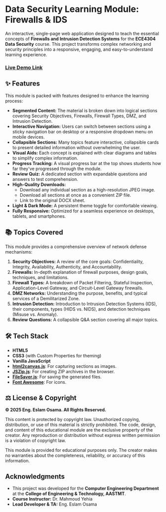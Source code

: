 # Data Security Learning Module: Firewalls & IDS

An interactive, single-page web application designed to teach the essential concepts of **Firewalls and Intrusion Detection Systems** for the **ECE4304 Data Security** course. This project transforms complex networking and security principles into a responsive, engaging, and easy-to-understand learning experience.

### [Live Demo Link](https://firewalls-ids-web.vercel.app/)

## ✨ Features

This module is packed with features designed to enhance the learning process:

-   **Segmented Content:** The material is broken down into logical sections covering Security Objectives, Firewalls, Firewall Types, DMZ, and Intrusion Detection.
-   **Interactive Navigation:** Users can switch between sections using a sticky navigation bar on desktop or a responsive dropdown menu on mobile devices.
-   **Collapsible Sections:** Many topics feature interactive, collapsible cards to present detailed information without overwhelming the user.
-   **Visual Aids:** Each concept is explained with clear diagrams and tables to simplify complex information.
-   **Progress Tracking:** A visual progress bar at the top shows students how far they've progressed through the module.
-   **Review Quiz:** A dedicated section with expandable questions and answers to test comprehension.
-   **High-Quality Downloads:**
    -   Download any individual section as a high-resolution JPEG image.
    -   Download all sections at once as a convenient ZIP file.
    -   Link to the original DOCX sheet.
-   **Light & Dark Mode:** A persistent theme toggle for comfortable viewing.
-   **Fully Responsive:** Optimized for a seamless experience on desktops, tablets, and smartphones.

## 📚 Topics Covered

This module provides a comprehensive overview of network defense mechanisms:

1.  **Security Objectives:** A review of the core goals: Confidentiality, Integrity, Availability, Authenticity, and Accountability.
2.  **Firewalls:** In-depth explanation of firewall purposes, design goals, techniques, and limitations.
3.  **Firewall Types:** A breakdown of Packet Filtering, Stateful Inspection, Application-Level Gateway, and Circuit-Level Gateway firewalls.
4.  **DMZ Networks:** Understanding the purpose, benefits, and typical services of a Demilitarized Zone.
5.  **Intrusion Detection:** Introduction to Intrusion Detection Systems (IDS), their components, types (HIDS vs. NIDS), and detection techniques (Misuse vs. Anomaly).
6.  **Review Questions:** A collapsible Q&A section covering all major topics.

## 🛠️ Tech Stack

-   **HTML5**
-   **CSS3** (with Custom Properties for theming)
-   **Vanilla JavaScript**
-   **[html2canvas.js](https://html2canvas.hertzen.com/)**: For capturing sections as images.
-   **[JSZip.js](https://stuk.github.io/jszip/)**: For creating ZIP archives in the browser.
-   **[FileSaver.js](https://github.com/eligrey/FileSaver.js/)**: For saving the generated files.
-   **[Font Awesome](https://fontawesome.com/)**: For icons.

## ⚖️ License & Copyright

**© 2025 Eng. Eslam Osama. All Rights Reserved.**

This content is protected by copyright law. Unauthorized copying, distribution, or use of this material is strictly prohibited. The code, design, and content of this educational module are the exclusive property of the creator. Any reproduction or distribution without express written permission is a violation of copyright law.

This module is provided for educational purposes only. The creator makes no warranties about the completeness, reliability, or accuracy of this information.


## Acknowledgments

-   This project was developed for the **Computer Engineering Department** at the **College of Engineering & Technology, AASTMT**.
-   **Course Instructor:** Dr. Mahmoud Yehia
-   **Lead Developer & TA:** Eng. Eslam Osama
